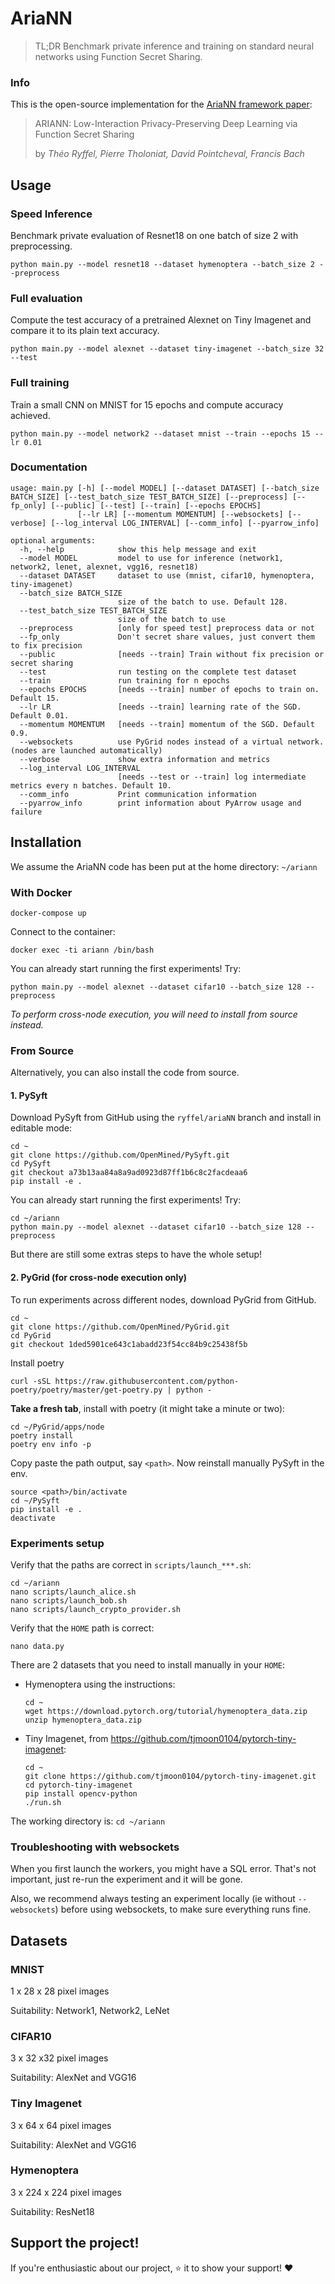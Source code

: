 # AriaNN

> TL;DR Benchmark private inference and training on standard neural networks using Function Secret Sharing.

### Info

This is the open-source implementation for the [AriaNN framework paper](https://arxiv.org/abs/2006.04593):

> ARIANN: Low-Interaction Privacy-Preserving Deep Learning via Function Secret Sharing
>
> by _Théo Ryffel, Pierre Tholoniat, David Pointcheval, Francis Bach_

## Usage

### Speed Inference

Benchmark private evaluation of Resnet18 on one batch of size 2 with preprocessing.

```
python main.py --model resnet18 --dataset hymenoptera --batch_size 2 --preprocess
```

### Full evaluation

Compute the test accuracy of a pretrained Alexnet on Tiny Imagenet and compare it to its plain text accuracy.

```
python main.py --model alexnet --dataset tiny-imagenet --batch_size 32 --test
```

### Full training

Train a small CNN on MNIST for 15 epochs and compute accuracy achieved.

```
python main.py --model network2 --dataset mnist --train --epochs 15 --lr 0.01
```

### Documentation

```
usage: main.py [-h] [--model MODEL] [--dataset DATASET] [--batch_size BATCH_SIZE] [--test_batch_size TEST_BATCH_SIZE] [--preprocess] [--fp_only] [--public] [--test] [--train] [--epochs EPOCHS]
               [--lr LR] [--momentum MOMENTUM] [--websockets] [--verbose] [--log_interval LOG_INTERVAL] [--comm_info] [--pyarrow_info]

optional arguments:
  -h, --help            show this help message and exit
  --model MODEL         model to use for inference (network1, network2, lenet, alexnet, vgg16, resnet18)
  --dataset DATASET     dataset to use (mnist, cifar10, hymenoptera, tiny-imagenet)
  --batch_size BATCH_SIZE
                        size of the batch to use. Default 128.
  --test_batch_size TEST_BATCH_SIZE
                        size of the batch to use
  --preprocess          [only for speed test] preprocess data or not
  --fp_only             Don't secret share values, just convert them to fix precision
  --public              [needs --train] Train without fix precision or secret sharing
  --test                run testing on the complete test dataset
  --train               run training for n epochs
  --epochs EPOCHS       [needs --train] number of epochs to train on. Default 15.
  --lr LR               [needs --train] learning rate of the SGD. Default 0.01.
  --momentum MOMENTUM   [needs --train] momentum of the SGD. Default 0.9.
  --websockets          use PyGrid nodes instead of a virtual network. (nodes are launched automatically)
  --verbose             show extra information and metrics
  --log_interval LOG_INTERVAL
                        [needs --test or --train] log intermediate metrics every n batches. Default 10.
  --comm_info           Print communication information
  --pyarrow_info        print information about PyArrow usage and failure
```

## Installation

We assume the AriaNN code has been put at the home directory: `~/ariann`

### With Docker

```
docker-compose up
```

Connect to the container:
```
docker exec -ti ariann /bin/bash 
```

You can already start running the first experiments! Try:
``` 
python main.py --model alexnet --dataset cifar10 --batch_size 128 --preprocess
```

_To perform cross-node execution, you will need to install from source instead._

### From Source

Alternatively, you can also install the code from source.

#### 1. PySyft

Download PySyft from GitHub using the `ryffel/ariaNN` branch and install in editable mode:
```
cd ~
git clone https://github.com/OpenMined/PySyft.git
cd PySyft
git checkout a73b13aa84a8a9ad0923d87ff1b6c8c2facdeaa6
pip install -e .
```
You can already start running the first experiments! Try:
``` 
cd ~/ariann
python main.py --model alexnet --dataset cifar10 --batch_size 128 --preprocess
```
But there are still some extras steps to have the whole setup!

#### 2. PyGrid (for cross-node execution only)
To run experiments across  different nodes, download PyGrid from GitHub.

```
cd ~
git clone https://github.com/OpenMined/PyGrid.git
cd PyGrid
git checkout 1ded5901ce643c1abadd23f54cc84b9c25438f5b
```
Install poetry 
``` 
curl -sSL https://raw.githubusercontent.com/python-poetry/poetry/master/get-poetry.py | python -
```
**Take a fresh tab**, install with poetry (it might take a minute or two):
``` 
cd ~/PyGrid/apps/node
poetry install
poetry env info -p
```
Copy paste the path output, say `<path>`. Now reinstall manually PySyft in the env.
```
source <path>/bin/activate
cd ~/PySyft
pip install -e .
deactivate
```

### Experiments setup

Verify that the paths are correct in ``scripts/launch_***.sh``:
```
cd ~/ariann
nano scripts/launch_alice.sh
nano scripts/launch_bob.sh
nano scripts/launch_crypto_provider.sh
```
Verify that the `HOME` path is correct:
``` 
nano data.py
```

There are 2 datasets that you need to install manually in your `HOME`:
- Hymenoptera using the instructions:
    ```
    cd ~
    wget https://download.pytorch.org/tutorial/hymenoptera_data.zip
    unzip hymenoptera_data.zip
    ```
- Tiny Imagenet, from https://github.com/tjmoon0104/pytorch-tiny-imagenet:
    ```
    cd ~
    git clone https://github.com/tjmoon0104/pytorch-tiny-imagenet.git
    cd pytorch-tiny-imagenet
    pip install opencv-python
    ./run.sh
    ```


    
The working directory is: `cd ~/ariann`
    
    
### Troubleshooting with websockets



When you first launch the workers, you might have a SQL error. That's not important, just re-run the experiment and it will be gone.

Also, we recommend always testing an experiment locally (ie without `--websockets`) before using websockets, to make sure everything runs fine.

## Datasets

### MNIST

1 x 28 x 28 pixel images

Suitability: Network1, Network2, LeNet

### CIFAR10

3 x 32 x32 pixel images

Suitability: AlexNet and VGG16

### Tiny Imagenet

3 x 64 x 64 pixel images

Suitability: AlexNet and VGG16

### Hymenoptera

3 x 224 x 224 pixel images

Suitability: ResNet18

## Support the project!

If you're enthusiastic about our project, ⭐️ it to show your support! :heart: